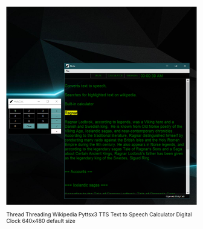 ![](
/screenshot/tts-editor-wiki.png)

Thread Threading
Wikipedia
Pyttsx3
TTS Text to Speech
Calculator
Digital Clock
640x480 default size
